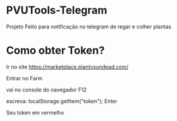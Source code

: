 # PVUTools-Telegram
Projeto Feito para notificação no telegram de regar e colher plantas

# Como obter Token?

Ir no site https://marketplace.plantvsundead.com/



Entrar no Farm

vai no console do navegador F12

escreva: localStorage.getItem("token"); Enter

Seu token em vermelho
